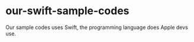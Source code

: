 # our-swift-sample-codes
Our sample codes uses Swift, the programming language does Apple devs use.
